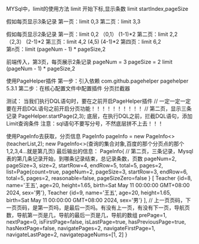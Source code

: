 MYSql中，limit的使用方法
    limit 开始下标,显示条数
    limit startIndex,pageSize

假如每页显示3条记录
    第一页：limit 0,3
    第二页：limit 3,3

假如每页显示2条记录
    第一页：limit 0,2 （0,1） (1-1)*2
    第二页：limit 2,2 （2,3） (2-1)*2
    第三页：limit 4,2  (4,5) (4-1)*2 
    第四页：limit 6,2  
    第n页：limit (pageNum - 1) * pageSize,2 

前端传入，第3页，每页展示2条记录
pageNum = 3
pageSize = 2
limit (pageNum - 1) * pageSize,2

使用PageHelper插件
    第一步：引入依赖
        <dependency>
            <groupId>com.github.pagehelper</groupId>
            <artifactId>pagehelper</artifactId>
            <version>5.3.1</version>
        </dependency>
    第二步：在核心配置文件中配置插件
        分页拦截器
        <plugins>
            <plugin interceptor="com.github.pagehelper.PageInterceptor"></plugin>
        </plugins>

测试：
    当我们执行DQL语句时，要在之前开启PageHelper插件
        // 一定一定一定要在开启DQL语句之前开启分页功能！！！！！！！！！！
        // 第二页，显示三条记录
        PageHelper.startPage(2,3);
    底层，在执行DQL之前，拦截DQL语句，添加Limit查询条件
    注意：sql语句不要写分号，不然底层拼不上去！！！

使用PageInfo去获取，分页信息
    PageInfo<Teacher> pageInfo = new PageInfo<>(teacherList,2);
    new PageInfo<>(查询的集合对象,百度的那个分页点的那个1,2,3,4...就是第几页)
最后输出的信息：
PageInfo{
    // 第二页，三条记录，Mysql表的第几条记录开始，到哪条记录结束，总记录条数，页数
    pageNum=2, pageSize=3, size=2, startRow=4, endRow=5, total=5, pages=2, 
    list=Page{count=true, pageNum=2, pageSize=3, startRow=3, endRow=6, total=5, pages=2, reasonable=false, pageSizeZero=false }
    [
        Teacher
            {id=8, name='王五', age=20, height=1.65, birth=Sat May 11 00:00:00 GMT+08:00 2024, sex='男'}, 
        Teacher
            {id=9, name='王五', age=20, height=1.65, birth=Sat May 11 00:00:00 GMT+08:00 2024, sex='男'}
    ], 
    // 上一页页码，下一页页码，是第一页吗，是最后一页吗。有没有上一页，有没有下一页，导航页数，导航第一页是几，导航的最后一页是几，导航的数组
    prePage=1, nextPage=0, isFirstPage=false, isLastPage=true, hasPreviousPage=true, hasNextPage=false, navigatePages=2, navigateFirstPage=1, navigateLastPage=2, navigatepageNums=[1, 2]
}

